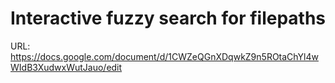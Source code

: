 # Interactive fuzzy search for filepaths

URL: https://docs.google.com/document/d/1CWZeQGnXDqwkZ9n5ROtaChYl4wWIdB3XudwxWutJauo/edit

